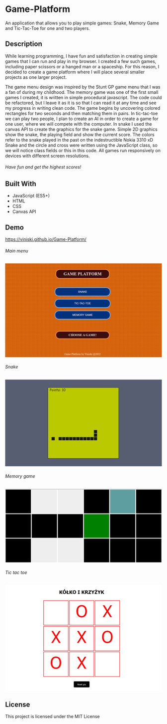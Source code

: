 # Game-Platform
An application that allows you to play simple games: Snake, Memory Game and Tic-Tac-Toe for one and two players.

## Description
While learning programming, I have fun and satisfaction in creating simple games that I can run and play in my browser. I created a few such games, including paper scissors or a hanged man or a spaceship. For this reason, I decided to create a game platform where I will place several smaller projects as one larger project. 

The game menu design was inspired by the Stunt GP game menu that I was a fan of during my childhood.
The memory game was one of the first small games I created, it is written in simple procedural javascript. The code could be refactored, but I leave it as it is so that I can read it at any time and see my progress in writing clean code. The game begins by uncovering colored rectangles for two seconds and then matching them in pairs.
In tic-tac-toe we can play two people, I plan to create an AI in order to create a game for one user, where we will compete with the computer.
In snake I used the canvas API to create the graphics for the snake game. Simple 2D graphics show the snake, the playing field and show the current score. The colors refer to the snake played in the past on the indestructible Nokia 3310 xD
Snake and the circle and cross were written using the JavaScript class, so we will notice class fields or this in this code. All games run responsively on devices with different screen resolutions.

###### Have fun and get the highest scores!

## Built With
* JavaScript (ES5+)
* HTML
* CSS
* Canvas API

## Demo
https://viniski.github.io/Game-Platform/

###### Main menu
![](
screen-shot-menu.png)

###### Snake
![](
screen-shot-snake.png)

###### Memory game
![](
screen-shot-memory-game.png)

###### Tic tac toe
![](
screen-shot-tictactoe.png)

## License
This project is licensed under the MIT License

